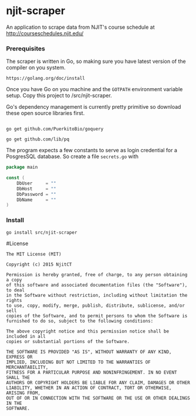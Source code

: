 # njit-scraper
An application to scrape data from NJIT's course schedule at http://courseschedules.njit.edu/

### Prerequisites

The scraper is written in Go, so making sure you have latest version of the compiler on you system. 

`https://golang.org/doc/install`

Once you have Go on you machine and the `GOTPATH` environment variable setup. Copy this project to /src/njit-scraper. 

Go's dependency management is currently pretty primitive so download these open source libraries first. 

```

go get github.com/PuerkitoBio/goquery

go get github.com/lib/pq

```

The program expects a few constants to serve as login credential for a PosgresSQL database. So create a file `secrets.go` with 

```Go
package main

const (
	DbUser     = ""
	DbHost     = ""
	DbPassword = ""
	DbName     = ""
)

``` 
### Install

`go install src/njit-scraper`



#License 

```
The MIT License (MIT)

Copyright (c) 2015 NjitCT

Permission is hereby granted, free of charge, to any person obtaining a copy
of this software and associated documentation files (the "Software"), to deal
in the Software without restriction, including without limitation the rights
to use, copy, modify, merge, publish, distribute, sublicense, and/or sell
copies of the Software, and to permit persons to whom the Software is
furnished to do so, subject to the following conditions:

The above copyright notice and this permission notice shall be included in all
copies or substantial portions of the Software.

THE SOFTWARE IS PROVIDED "AS IS", WITHOUT WARRANTY OF ANY KIND, EXPRESS OR
IMPLIED, INCLUDING BUT NOT LIMITED TO THE WARRANTIES OF MERCHANTABILITY,
FITNESS FOR A PARTICULAR PURPOSE AND NONINFRINGEMENT. IN NO EVENT SHALL THE
AUTHORS OR COPYRIGHT HOLDERS BE LIABLE FOR ANY CLAIM, DAMAGES OR OTHER
LIABILITY, WHETHER IN AN ACTION OF CONTRACT, TORT OR OTHERWISE, ARISING FROM,
OUT OF OR IN CONNECTION WITH THE SOFTWARE OR THE USE OR OTHER DEALINGS IN THE
SOFTWARE.
```
